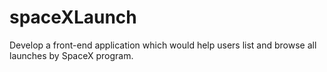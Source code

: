# spaceXLaunch
Develop a front-end application which would help users list and browse all launches by SpaceX program.

